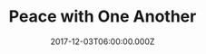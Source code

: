 ---
title: "Peace with One Another"
image: "https://i.imgur.com/uEzw0Rs.png"
date: "2017-12-03T06:00:00.000Z"
video:
  type: "vimeo"
  id: "245650925"
speaker:
  name: "Bart Wilkins"
  permalink: "bart-wilkins"
series: "the-gift"
---